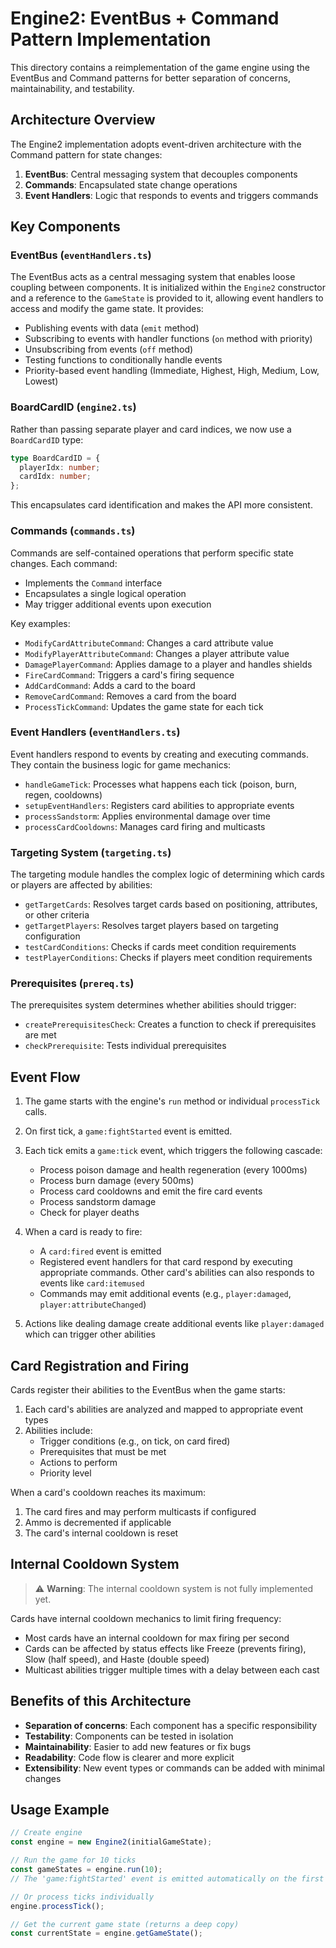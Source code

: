 # Engine2: EventBus + Command Pattern Implementation

This directory contains a reimplementation of the game engine using the EventBus and Command patterns for better separation of concerns, maintainability, and testability.

## Architecture Overview

The Engine2 implementation adopts event-driven architecture with the Command pattern for state changes:

1. **EventBus**: Central messaging system that decouples components
2. **Commands**: Encapsulated state change operations
3. **Event Handlers**: Logic that responds to events and triggers commands

## Key Components

### EventBus (`eventHandlers.ts`)

The EventBus acts as a central messaging system that enables loose coupling between components. It is initialized within the `Engine2` constructor and a reference to the `GameState` is provided to it, allowing event handlers to access and modify the game state. It provides:

- Publishing events with data (`emit` method)
- Subscribing to events with handler functions (`on` method with priority)
- Unsubscribing from events (`off` method)
- Testing functions to conditionally handle events 
- Priority-based event handling (Immediate, Highest, High, Medium, Low, Lowest)

### BoardCardID (`engine2.ts`)

Rather than passing separate player and card indices, we now use a `BoardCardID` type:

```typescript
type BoardCardID = {
  playerIdx: number;
  cardIdx: number;
};
```

This encapsulates card identification and makes the API more consistent.

### Commands (`commands.ts`)

Commands are self-contained operations that perform specific state changes. Each command:

- Implements the `Command` interface
- Encapsulates a single logical operation
- May trigger additional events upon execution

Key examples:
- `ModifyCardAttributeCommand`: Changes a card attribute value
- `ModifyPlayerAttributeCommand`: Changes a player attribute value
- `DamagePlayerCommand`: Applies damage to a player and handles shields
- `FireCardCommand`: Triggers a card's firing sequence
- `AddCardCommand`: Adds a card to the board
- `RemoveCardCommand`: Removes a card from the board
- `ProcessTickCommand`: Updates the game state for each tick

### Event Handlers (`eventHandlers.ts`)

Event handlers respond to events by creating and executing commands. They contain the business logic for game mechanics:

- `handleGameTick`: Processes what happens each tick (poison, burn, regen, cooldowns)
- `setupEventHandlers`: Registers card abilities to appropriate events
- `processSandstorm`: Applies environmental damage over time
- `processCardCooldowns`: Manages card firing and multicasts

### Targeting System (`targeting.ts`)

The targeting module handles the complex logic of determining which cards or players are affected by abilities:

- `getTargetCards`: Resolves target cards based on positioning, attributes, or other criteria
- `getTargetPlayers`: Resolves target players based on targeting configuration
- `testCardConditions`: Checks if cards meet condition requirements
- `testPlayerConditions`: Checks if players meet condition requirements

### Prerequisites (`prereq.ts`)

The prerequisites system determines whether abilities should trigger:

- `createPrerequisitesCheck`: Creates a function to check if prerequisites are met
- `checkPrerequisite`: Tests individual prerequisites

## Event Flow

1. The game starts with the engine's `run` method or individual `processTick` calls.
2. On first tick, a `game:fightStarted` event is emitted.
3. Each tick emits a `game:tick` event, which triggers the following cascade:
   - Process poison damage and health regeneration (every 1000ms)
   - Process burn damage (every 500ms)
   - Process card cooldowns and emit the fire card events
   - Process sandstorm damage
   - Check for player deaths

4. When a card is ready to fire:
   - A `card:fired` event is emitted
   - Registered event handlers for that card respond by executing appropriate commands. Other card's abilities can also responds to events like `card:itemused`
   - Commands may emit additional events (e.g., `player:damaged`, `player:attributeChanged`)

5. Actions like dealing damage create additional events like `player:damaged` which can trigger other abilities

## Card Registration and Firing

Cards register their abilities to the EventBus when the game starts:

1. Each card's abilities are analyzed and mapped to appropriate event types
2. Abilities include:
   - Trigger conditions (e.g., on tick, on card fired)
   - Prerequisites that must be met
   - Actions to perform
   - Priority level

When a card's cooldown reaches its maximum:
1. The card fires and may perform multicasts if configured
2. Ammo is decremented if applicable
3. The card's internal cooldown is reset

## Internal Cooldown System
> ⚠️ **Warning**: The internal cooldown system is not fully implemented yet.

Cards have internal cooldown mechanics to limit firing frequency:

- Most cards have an internal cooldown for max firing per second
- Cards can be affected by status effects like Freeze (prevents firing), Slow (half speed), and Haste (double speed)
- Multicast abilities trigger multiple times with a delay between each cast

## Benefits of this Architecture

- **Separation of concerns**: Each component has a specific responsibility
- **Testability**: Components can be tested in isolation
- **Maintainability**: Easier to add new features or fix bugs
- **Readability**: Code flow is clearer and more explicit
- **Extensibility**: New event types or commands can be added with minimal changes

## Usage Example

```typescript
// Create engine
const engine = new Engine2(initialGameState);

// Run the game for 10 ticks
const gameStates = engine.run(10);
// The 'game:fightStarted' event is emitted automatically on the first tick within the run method.

// Or process ticks individually
engine.processTick();

// Get the current game state (returns a deep copy)
const currentState = engine.getGameState();
``` 